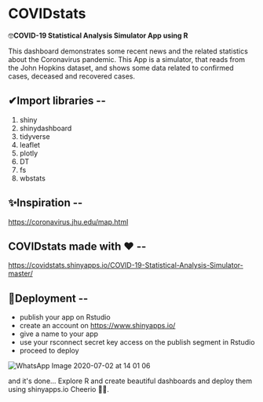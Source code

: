 # COVIDstats
🤓**COVID-19 Statistical Analysis Simulator App using R** 

This dashboard demonstrates some recent news and the related statistics about the Coronavirus pandemic. This App is a simulator, that reads from the John Hopkins dataset, and shows some data related to confirmed cases, deceased and recovered cases.

## ✔Import libraries --
  1. shiny
  2. shinydashboard
  3. tidyverse
  4. leaflet
  5. plotly
  6. DT
  7. fs
  8. wbstats

## ✨Inspiration --
  https://coronavirus.jhu.edu/map.html
  
## **COVIDstats** made with ❤ --

  https://covidstats.shinyapps.io/COVID-19-Statistical-Analysis-Simulator-master/
  
  
## 🚀Deployment --

  - publish your app on Rstudio
  - create an account on https://www.shinyapps.io/
  - give a name to your app
  - use your rsconnect secret key access on the publish segment in Rstudio 
  - proceed to deploy
  
  
  ![WhatsApp Image 2020-07-02 at 14 01 06](https://user-images.githubusercontent.com/51860224/86337422-b8bc6400-bc6e-11ea-83cc-3e7419258945.jpeg)

  
 
 and it's done... Explore R and create beautiful dashboards and deploy them using shinyapps.io 
 Cheerio 🙋‍♀️.
 
  
  
 
